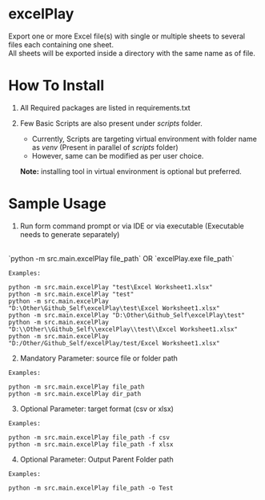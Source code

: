 # excelPlay
Export one or more Excel file(s) with single or multiple sheets to several files each containing one sheet.
<BR>All sheets will be exported inside a directory with the same name as of file. 

# How To Install

1. All Required packages are listed in requirements.txt
1. Few Basic Scripts are also present under <i>scripts</i> folder.
   - Currently, Scripts are targeting virtual environment with folder name as <i>venv</i> (Present in parallel of <i>scripts</i> folder)
   - However, same can be modified as per user choice.
   
    **Note:** installing tool in virtual environment is optional but preferred.

# Sample Usage
1. Run form command prompt or via IDE or via executable (Executable needs to generate separately) 
<BR> 
`python -m src.main.excelPlay file_path` OR `excelPlay.exe file_path`

```
Examples:

python -m src.main.excelPlay "test\Excel Worksheet1.xlsx"
python -m src.main.excelPlay "test"
python -m src.main.excelPlay "D:\Other\Github_Self\excelPlay\test\Excel Worksheet1.xlsx"
python -m src.main.excelPlay "D:\Other\Github_Self\excelPlay\test"
python -m src.main.excelPlay "D:\\Other\\Github_Self\\excelPlay\\test\\Excel Worksheet1.xlsx"
python -m src.main.excelPlay "D:/Other/Github_Self/excelPlay/test/Excel Worksheet1.xlsx"
```

2. Mandatory Parameter: source file or folder path

```
Examples:

python -m src.main.excelPlay file_path
python -m src.main.excelPlay dir_path
```

3. Optional Parameter: target format (csv or xlsx)

```
Examples:

python -m src.main.excelPlay file_path -f csv
python -m src.main.excelPlay file_path -f xlsx
```

4. Optional Parameter: Output Parent Folder path

```
Examples:

python -m src.main.excelPlay file_path -o Test
```